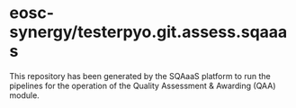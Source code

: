 <!--
SPDX-FileCopyrightText: Copyright contributors to the Software Quality Assurance as a Service (SQAaaS) project <sqaaas@ibergrid.eu>

SPDX-License-Identifier: GPL-3.0-only
-->

# eosc-synergy/testerpyo.git.assess.sqaaas
This repository has been generated by the SQAaaS platform to run the pipelines
for the operation of the
Quality Assessment & Awarding (QAA)
module.